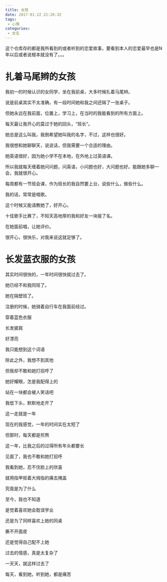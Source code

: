 ```yaml
---
title: 女孩
date: 2017-01-22 22:26:32
tags:
 - 心情
categories:
 - 女生
---
```


这个仓库存的都是我所看到的或者听到的恋爱故事，要看到本人的恋爱最早也是N年以后或者说根本就没有了。。。

<!-- more -->

# 扎着马尾辫的女孩

我初一的时候认识的女同学，坐在我前桌，大多时候扎着马尾辫。

说是前桌其实不太准确，有一段时间她和我之间还隔了一张桌子。

但她永远在我前面，位置上，学习上，在当时的我能看到的所有方面上。

每天最让我开心的莫过于她的回头，“班长”。

她总是这么叫我，我倒希望她叫我的名字，不过，这样也很好。

我很想和她聊聊天，说说话，但我需要一个合适的理由。

她英语很好，因为她小学不在本地，在外地上过英语课。

所以我就每天缠着她问问题，问英语，小问题也好，大问题也好。能跟她多聊一会，我就很开心。

每周都有一节班会课，作为班长的我自然要上台，说些什么，做些什么。

我的话，常常是唱歌。

这个时候又能请教她了，好开心。

十佳歌手比赛了，不知天高地厚的我和好友一块报了名。

在她面前唱，让她评价。

很开心，很快乐，对我来说这就足够了。

# 长发蓝衣服的女孩

其实时间很快的，一年时间很快就过去了。

她已经不和我同班了。

她在隔壁班了。

注册的时候，她骑着自行车在我面前经过。

穿着蓝色衣服

长发披肩

好漂亮

我只能想到这个词语

除此之外，我想不到其他

但我却不敢和她打招呼了

她好耀眼，怎是我配得上的

站在一块都会被人笑话吧

我低下头，默默地走开了

这一走就是一年

现在的我感觉，一年的时间实在太短了

但那时，每天都是煎熬

这一年，比我之后的过得所有年头都要长

见面了，我也不敢和她打招呼

我看到她，忍不住脸上的欣喜

就用指甲抠着大拇指的痛去掩盖

究竟是为了什么

至今，我也不知道

是觉着喜欢她会耽误学业

还是为了同样喜欢上她的同桌

撕不开面皮

还是觉得自己配不上她

过去的情感，真是太复杂了

一天天，就这样过去了

每天，看到她，听到她，都是痛苦


